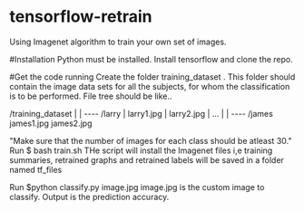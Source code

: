 # tensorflow-retrain
Using Imagenet algorithm to train your own set of images.

#Installation
Python must be installed. Install tensorflow and clone the repo.

#Get the code running
Create the  folder training_dataset .
This folder should contain the image data sets for all the subjects, for whom the classification is to be performed. 
File tree should be like..

/training_dataset
|
|
---- /larry
|    larry1.jpg
|    larry2.jpg
|    ...
|
|
---- /james
     james1.jpg
     james2.jpg

"Make sure that the number of images for each class should be atleast 30."
Run $ bash train.sh
THe script will install the Imagenet files i,e training summaries, retrained graphs and retrained labels will be saved in a folder named tf_files

Run $python classify.py image.jpg
image.jpg is the custom image to classify.
Output is the prediction accuracy.
